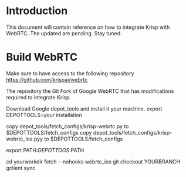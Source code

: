# Introduction

This document will contain reference on how to integrate Krisp with WebRTC.
The updated are pending. Stay tuned.

# Build WebRTC

Make sure to have access to the following repository
https://github.com/krispai/webrtc

The repository the Git Fork of Google WebRTC that has modifications required to integrate Krisp.

Download Google depot_tools and install it your machine.
export DEPOTTOOLS=your installation

copy depot_tools/fetch_configs/krisp-webrtc.py to $DEPOTTOOLS/fetch_configs
copy depot_tools/fetch_configs/krisp-webrtc_ios.pyy to $DEPOTTOOLS/fetch_configs

export PATH:$DEPOTTOOS:$PATH

cd yourworkdir
fetch --nohooks webrtc_ios
git checkout YOURBRANCH
gclient sync
